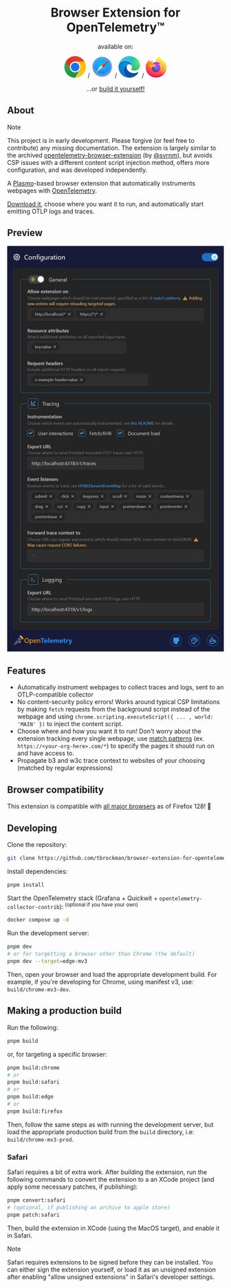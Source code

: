 <div align="center">
    <h1>Browser Extension for OpenTelemetry™</h1>
    <p>available on:</p>
    <a href="https://chromewebstore.google.com/detail/opentelemetry-browser-ext/bgjeoaohfhbfabbfhbafjihbobjgniag"><img src='./assets/chrome.svg' height=50 alt='chrome download'></img></a>
    /
    <a href="https://apps.apple.com/us/app/opentelemetry-browser-ext/id6503631744"><img src='./assets/safari.svg' height=50 alt='safari download'></img></a>
    /
    <a href="https://microsoftedge.microsoft.com/addons/detail/opentelemetry-browser-ext/agbimhpapcebokbphphbfcimebibcoga"><img src='./assets/edge.svg' height=50 alt='edge download'></img></a>
    /
    <a href="https://addons.mozilla.org/en-US/firefox/addon/opentelemetry-browserextension/"><img src='./assets/firefox.svg' height=50 alt='firefox nightly download'></img></a>
    <p>...or <a href='#making-a-production-build'>build it yourself!</a></p>
</div>


## About

> [!NOTE] 
> This project is in early development. Please forgive (or feel free to contribute) any missing documentation.
> The extension is largely similar to the archived [opentelemetry-browser-extension](https://github.com/open-telemetry/opentelemetry-js-contrib/tree/main/archive/opentelemetry-browser-extension-autoinjection) (by [@svrnm](https://github.com/svrnm/opentelemetry-browser-extension/)), but avoids CSP issues with a different content script injection method, offers more configuration, and was developed independently.

A [Plasmo](https://docs.plasmo.com/)-based browser extension that automatically instruments webpages with [OpenTelemetry](https://opentelemetry.io/docs/what-is-opentelemetry/).

[Download it](https://chromewebstore.google.com/detail/opentelemetry-browser-ext/bgjeoaohfhbfabbfhbafjihbobjgniag), choose where you want it to run, and automatically start emitting OTLP logs and traces.

## Preview

<img src='./assets/store/popup.png' width='524' alt='An example view of the popup UI'/>

## Features

* Automatically instrument webpages to collect traces and logs, sent to an OTLP-compatible collector
* No content-security policy errors! Works around typical CSP limitations by making `fetch` requests from the background script instead of the webpage and using `chrome.scripting.executeScript({ ... , world: 'MAIN' })` to inject the content script.
* Choose where and how you want it to run! Don't worry about the extension tracking every single webpage, use [match patterns](https://developer.mozilla.org/en-US/docs/Mozilla/Add-ons/WebExtensions/Match_patterns) (ex. `https://<your-org-here>.com/*`) to specify the pages it should run on and have access to.
* Propagate b3 and w3c trace context to websites of your choosing (matched by regular expressions)


## Browser compatibility

This extension is compatible with [all major browsers](https://developer.mozilla.org/en-US/docs/Mozilla/Add-ons/WebExtensions/API/scripting/executeScript#browser_compatibility) as of Firefox 128! 🎉

## Developing

Clone the repository:

```bash
git clone https://github.com/tbrockman/browser-extension-for-opentelemetry
```

Install dependencies:

```bash
pnpm install
```

Start the OpenTelemetry stack (Grafana + Quickwit + `opentelemetry-collector-contrib`):<sup> (optional if you have your own)</sup>
```bash
docker compose up -d
```

Run the development server:

```bash
pnpm dev
# or for targetting a browser other than Chrome (the default)
pnpm dev --target=edge-mv3
```

Then, open your browser and load the appropriate development build. For example, if you're developing for Chrome, using manifest v3, use: `build/chrome-mv3-dev`.

## Making a production build

Run the following:

```bash
pnpm build
```
or, for targeting a specific browser:

```bash
pnpm build:chrome
# or
pnpm build:safari
# or
pnpm build:edge
# or
pnpm build:firefox
```

Then, follow the same steps as with running the development server, but load the appropriate production build from the `build` directory, i.e: `build/chrome-mv3-prod`.

### Safari

Safari requires a bit of extra work. After building the extension, run the following commands to convert the extension to a an XCode project (and apply some necessary patches, if publishing):

```bash
pnpm convert:safari
# (optional, if publishing an archive to apple store) 
pnpm patch:safari
```

Then, build the extension in XCode (using the MacOS target), and enable it in Safari.

> [!NOTE]
> Safari requires extensions to be signed before they can be installed. You can either sign the extension yourself, or load it as an unsigned extension after enabling "allow unsigned extensions" in Safari's developer settings.
